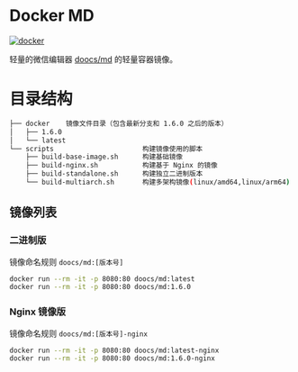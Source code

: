 # Docker MD

[![docker](https://img.shields.io/badge/docker-latest-42cc23?style=flat-square&labelColor=564341)](https://hub.docker.com/r/doocs/md)

轻量的微信编辑器 [doocs/md](https://github.com/doocs/md) 的轻量容器镜像。

# 目录结构

```bash
├── docker    镜像文件目录（包含最新分支和 1.6.0 之后的版本）
│   ├── 1.6.0
│   └── latest
└── scripts                      构建镜像使用的脚本
    ├── build-base-image.sh      构建基础镜像
    ├── build-nginx.sh           构建基于 Nginx 的镜像
    ├── build-standalone.sh      构建独立二进制版本
    └── build-multiarch.sh       构建多架构镜像(linux/amd64,linux/arm64)
```

## 镜像列表

### 二进制版

镜像命名规则 `doocs/md:[版本号]`

```bash
docker run --rm -it -p 8080:80 doocs/md:latest
docker run --rm -it -p 8080:80 doocs/md:1.6.0
```

### Nginx 镜像版

镜像命名规则 `doocs/md:[版本号]-nginx`

```bash
docker run --rm -it -p 8080:80 doocs/md:latest-nginx
docker run --rm -it -p 8080:80 doocs/md:1.6.0-nginx
```